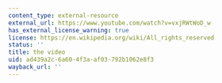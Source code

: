 ```yaml
---
content_type: external-resource
external_url: https://www.youtube.com/watch?v=vxjRWtWoD_w
has_external_license_warning: true
license: https://en.wikipedia.org/wiki/All_rights_reserved
status: ''
title: the video
uid: ad439a2c-6a60-4f3a-af03-792b1062e8f3
wayback_url: ''
---
```

